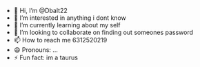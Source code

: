 - 👋 Hi, I’m @Dbalt22
- 👀 I’m interested in anything i dont know 
- 🌱 I’m currently learning about my self 
- 💞️ I’m looking to collaborate on finding out someones password
- 📫 How to reach me 6312520219
- 😄 Pronouns: ...
- ⚡ Fun fact: im a taurus 

<!---
Dbalt22/Dbalt22 is a ✨ special ✨ repository because its `README.md` (this file) appears on your GitHub profile.
You can click the Preview link to take a look at your changes.
--->
